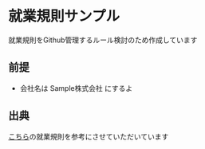 # 就業規則サンプル

就業規則をGithub管理するルール検討のため作成しています

## 前提
- 会社名は Sample株式会社 にするよ

## 出典
[こちら](https://github.com/DenkiYagi/EmployeeHandbook)の就業規則を参考にさせていただいています
